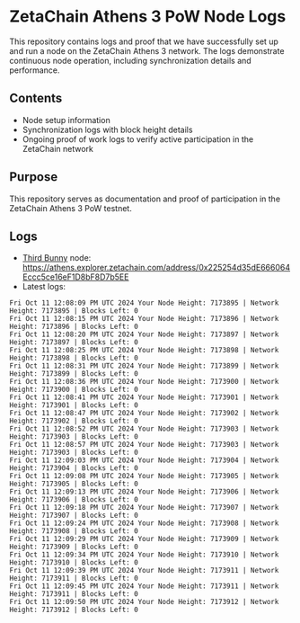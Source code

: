 # ZetaChain Athens 3 PoW Node Logs
This repository contains logs and proof that we have successfully set up and run a node on the ZetaChain Athens 3 network. The logs demonstrate continuous node operation, including synchronization details and performance.

## Contents
- Node setup information
- Synchronization logs with block height details
- Ongoing proof of work logs to verify active participation in the ZetaChain network

## Purpose
This repository serves as documentation and proof of participation in the ZetaChain Athens 3 PoW testnet.

## Logs

- [Third Bunny](https://thirdbunny.xyz/) node: https://athens.explorer.zetachain.com/address/0x225254d35dE666064Eccc5ce16eF1D8bF8D7b5EE
- Latest logs:
```
Fri Oct 11 12:08:09 PM UTC 2024 Your Node Height: 7173895 | Network Height: 7173895 | Blocks Left: 0
Fri Oct 11 12:08:15 PM UTC 2024 Your Node Height: 7173896 | Network Height: 7173896 | Blocks Left: 0
Fri Oct 11 12:08:20 PM UTC 2024 Your Node Height: 7173897 | Network Height: 7173897 | Blocks Left: 0
Fri Oct 11 12:08:25 PM UTC 2024 Your Node Height: 7173898 | Network Height: 7173898 | Blocks Left: 0
Fri Oct 11 12:08:31 PM UTC 2024 Your Node Height: 7173899 | Network Height: 7173899 | Blocks Left: 0
Fri Oct 11 12:08:36 PM UTC 2024 Your Node Height: 7173900 | Network Height: 7173900 | Blocks Left: 0
Fri Oct 11 12:08:41 PM UTC 2024 Your Node Height: 7173901 | Network Height: 7173901 | Blocks Left: 0
Fri Oct 11 12:08:47 PM UTC 2024 Your Node Height: 7173902 | Network Height: 7173902 | Blocks Left: 0
Fri Oct 11 12:08:52 PM UTC 2024 Your Node Height: 7173903 | Network Height: 7173903 | Blocks Left: 0
Fri Oct 11 12:08:57 PM UTC 2024 Your Node Height: 7173903 | Network Height: 7173903 | Blocks Left: 0
Fri Oct 11 12:09:03 PM UTC 2024 Your Node Height: 7173904 | Network Height: 7173904 | Blocks Left: 0
Fri Oct 11 12:09:08 PM UTC 2024 Your Node Height: 7173905 | Network Height: 7173905 | Blocks Left: 0
Fri Oct 11 12:09:13 PM UTC 2024 Your Node Height: 7173906 | Network Height: 7173906 | Blocks Left: 0
Fri Oct 11 12:09:18 PM UTC 2024 Your Node Height: 7173907 | Network Height: 7173907 | Blocks Left: 0
Fri Oct 11 12:09:24 PM UTC 2024 Your Node Height: 7173908 | Network Height: 7173908 | Blocks Left: 0
Fri Oct 11 12:09:29 PM UTC 2024 Your Node Height: 7173909 | Network Height: 7173909 | Blocks Left: 0
Fri Oct 11 12:09:34 PM UTC 2024 Your Node Height: 7173910 | Network Height: 7173910 | Blocks Left: 0
Fri Oct 11 12:09:39 PM UTC 2024 Your Node Height: 7173911 | Network Height: 7173911 | Blocks Left: 0
Fri Oct 11 12:09:45 PM UTC 2024 Your Node Height: 7173911 | Network Height: 7173911 | Blocks Left: 0
Fri Oct 11 12:09:50 PM UTC 2024 Your Node Height: 7173912 | Network Height: 7173912 | Blocks Left: 0
```
